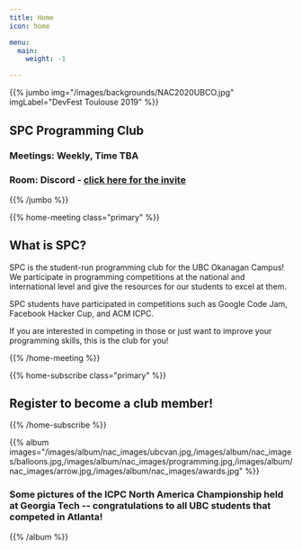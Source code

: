 ```yaml
---
title: Home
icon: home

menu:
  main:
    weight: -1

---
```



{{% jumbo img="/images/backgrounds/NAC2020UBCO.jpg" imgLabel="DevFest Toulouse 2019" %}}

## SPC Programming Club
### Meetings: Weekly, Time TBA
### Room: Discord - [click here for the invite](https://discord.gg/zzHXWNE)

{{% /jumbo %}}



{{% home-meeting  class="primary" %}}
## What is SPC?

SPC is the student-run programming club for the UBC Okanagan Campus! We participate in programming competitions at the national and international level and give the resources for our students to excel at them.

SPC students have participated in competitions such as Google Code Jam, Facebook Hacker Cup, and ACM ICPC.

If you are interested in competing in those or just want to improve your programming skills, this is the club for you!

{{% /home-meeting %}}

{{% home-subscribe  class="primary" %}}

## Register to become a club member!

{{% /home-subscribe %}}

{{% album images="/images/album/nac_images/ubcvan.jpg,/images/album/nac_images/balloons.jpg,/images/album/nac_images/programming.jpg,/images/album/nac_images/arrow.jpg,/images/album/nac_images/awards.jpg" %}}

### Some pictures of the **ICPC North America Championship** held at Georgia Tech -- congratulations to all UBC students that competed in Atlanta! 

{{% /album  %}}
